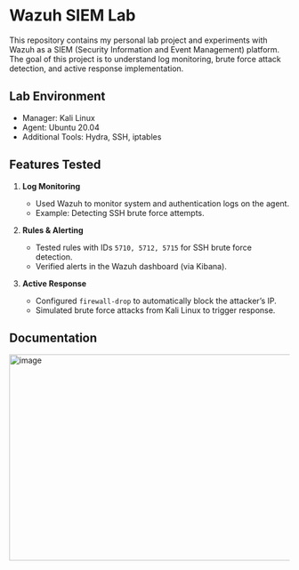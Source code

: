 # Wazuh SIEM Lab

This repository contains my personal lab project and experiments with Wazuh as a SIEM (Security Information and Event Management) platform.  
The goal of this project is to understand log monitoring, brute force attack detection, and active response implementation.

## Lab Environment
- Manager: Kali Linux  
- Agent: Ubuntu 20.04  
- Additional Tools: Hydra, SSH, iptables

## Features Tested
1. **Log Monitoring**  
   - Used Wazuh to monitor system and authentication logs on the agent.  
   - Example: Detecting SSH brute force attempts.  

2. **Rules & Alerting**  
   - Tested rules with IDs `5710, 5712, 5715` for SSH brute force detection.  
   - Verified alerts in the Wazuh dashboard (via Kibana).  

3. **Active Response**  
   - Configured `firewall-drop` to automatically block the attacker’s IP.  
   - Simulated brute force attacks from Kali Linux to trigger response.
  
## Documentation
<img width="1915" height="371" alt="image" src="https://github.com/user-attachments/assets/7b52152e-b921-4d0b-b62a-4486ccf756ac" />
